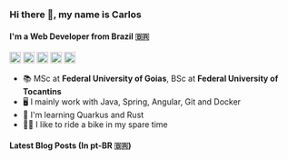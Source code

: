 ### Hi there :wave:, my name is Carlos
#### I'm a Web Developer from Brazil :brazil:

[<img src='https://cdn.jsdelivr.net/npm/feather-icons@4.28.0/dist/icons/globe.svg' alt='Website' height='20'>](https://crodrigues.dev) 
[<img src='https://cdn.jsdelivr.net/npm/feather-icons@4.28.0/dist/icons/linkedin.svg' alt='LinkedIn' height='20'>](https://www.linkedin.com/in/crodriguesdev/) 
[<img src='https://cdn.jsdelivr.net/npm/feather-icons@4.28.0/dist/icons/twitter.svg' alt='Twitter' height='20'>](https://twitter.com/crodriguesdev) 
[<img src='https://cdn.jsdelivr.net/npm/feather-icons@4.28.0/dist/icons/instagram.svg' alt='Instagram' height='20'>](https://www.instagram.com/crodrigues.dev/) 
[<img src='https://cdn.jsdelivr.net/npm/feather-icons@4.28.0/dist/icons/mail.svg' alt='E-mail' height='20'>](mailto:eu@crodrigues.dev) 

* :books: MSc at **Federal University of Goias**, BSc at **Federal University of Tocantins**
* :desktop_computer: I mainly work with Java, Spring, Angular, Git and Docker
* :seedling: I'm learning Quarkus and Rust
* :biking_man: I like to ride a bike in my spare time

#### Latest Blog Posts (In pt-BR :brazil:)
<!-- BLOG-POST-LIST:START -->
<!-- BLOG-POST-LIST:END -->
